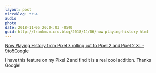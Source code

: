 ```yaml
---
layout: post
microblog: true
audio: 
photo: 
date: 2018-11-05 20:04:03 -0500
guid: http://frankm.micro.blog/2018/11/06/now-playing-history.html
---
```

[Now Playing History from Pixel 3 rolling out to Pixel 2 and Pixel 2 XL - 9to5Google](https://9to5google.com/2018/11/05/pixel-2-xl-now-playing-history/)

I have this feature on my Pixel 2 and find it is a real cool addition. Thanks Google!
